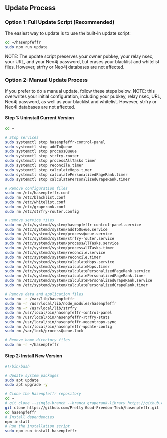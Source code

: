 ## Update Process

### Option 1: Full Update Script (Recommended)

The easiest way to update is to use the built-in update script:

```bash
cd ~/hasenpfeffr
sudo npm run update
```

NOTE: The update script preserves your owner pubkey, your relay nsec, your URL, and your Neo4j password, but erases your blacklist and whitelist files. However, strfry or Neo4j databases are not affected.

### Option 2: Manual Update Process

If you prefer to do a manual update, follow these steps below. NOTE: this overwrites your initial configuration, including your pubkey, relay nsec, URL, Neo4j password, as well as your blacklist and whitelist. However, strfry or Neo4j databases are not affected.

#### Step 1: Uninstall Current Version

```bash
cd ~

# Stop services
sudo systemctl stop hasenpfeffr-control-panel
sudo systemctl stop addToQueue
sudo systemctl stop processQueue
sudo systemctl stop strfry-router
sudo systemctl stop processAllTasks.timer
sudo systemctl stop reconcile.timer
sudo systemctl stop calculateHops.timer
sudo systemctl stop calculatePersonalizedPageRank.timer
sudo systemctl stop calculatePersonalizedGrapeRank.timer

# Remove configuration files
sudo rm /etc/hasenpfeffr.conf
sudo rm /etc/blacklist.conf
sudo rm /etc/whitelist.conf
sudo rm /etc/graperank.conf
sudo rm /etc/strfry-router.config

# Remove service files
sudo rm /etc/systemd/system/hasenpfeffr-control-panel.service
sudo rm /etc/systemd/system/addToQueue.service
sudo rm /etc/systemd/system/processQueue.service
sudo rm /etc/systemd/system/strfry-router.service
sudo rm /etc/systemd/system/processAllTasks.service
sudo rm /etc/systemd/system/processAllTasks.timer
sudo rm /etc/systemd/system/reconcile.service
sudo rm /etc/systemd/system/reconcile.timer
sudo rm /etc/systemd/system/calculateHops.service
sudo rm /etc/systemd/system/calculateHops.timer
sudo rm /etc/systemd/system/calculatePersonalizedPageRank.service
sudo rm /etc/systemd/system/calculatePersonalizedPageRank.timer
sudo rm /etc/systemd/system/calculatePersonalizedGrapeRank.service
sudo rm /etc/systemd/system/calculatePersonalizedGrapeRank.timer

# Remove data and application files
sudo rm -r /var/lib/hasenpfeffr
sudo rm -r /usr/local/lib/node_modules/hasenpfeffr
sudo rm -r /usr/local/lib/strfry
sudo rm /usr/local/bin/hasenpfeffr-control-panel
sudo rm /usr/local/bin/hasenpfeffr-strfry-stats
sudo rm /usr/local/bin/hasenpfeffr-negentropy-sync
sudo rm /usr/local/bin/hasenpfeffr-update-config
sudo rm /var/lock/processQueue.lock

# Remove home directory files
sudo rm -r ~/hasenpfeffr
```

#### Step 2: Install New Version

```bash
#!/bin/bash

# Update system packages
sudo apt update
sudo apt upgrade -y

# Clone the Hasenpfeffr repository
cd ~
# git clone --single-branch --branch graperank-library https://github.com/Pretty-Good-Freedom-Tech/hasenpfeffr.git
git clone https://github.com/Pretty-Good-Freedom-Tech/hasenpfeffr.git
cd hasenpfeffr
# Install dependencies
npm install
# Run the installation script
sudo npm run install-hasenpfeffr
```